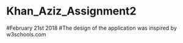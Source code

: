 # Khan_Aziz_Assignment2
#February 21st 2018
#The design of the application was inspired by  w3schools.com
